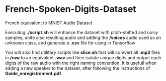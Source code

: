 # French-Spoken-Digits-Dataset
French equivalent to MNIST Audio Dataset

Executing **./script.sh** will enhance the dataset with pitch-shifted and noisy samples, unite also resulting audio and adding the **/voices** audio used as an unknown class, and generate a **.csv** file for using in Tensorflow

You will also find utilitary scripts like **slice.sh** that will comvert all **.mp3** files in **/raw** to an equivalent **.wav** and then isolate unique digits and output each digits of the raw audio with the right naming convention. It is usefull when adding a new speaker to the dataset, after following the instructions of **Guide_enregistrement.pdf**.
